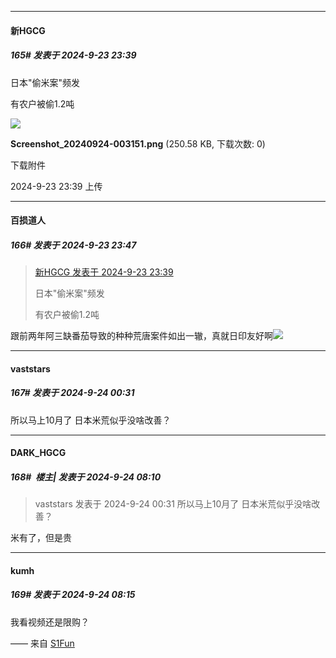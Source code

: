 ﻿
*****

####  新HGCG  
##### 165#       发表于 2024-9-23 23:39

日本"偷米案"频发

有农户被偷1.2吨

<img src="https://img.saraba1st.com/forum/202409/23/233912z0j1oz0o5554li54.png" referrerpolicy="no-referrer">

<strong>Screenshot_20240924-003151.png</strong> (250.58 KB, 下载次数: 0)

下载附件

2024-9-23 23:39 上传


*****

####  百损道人  
##### 166#       发表于 2024-9-23 23:47

<blockquote><a href="httphttps://bbs.saraba1st.com/2b/forum.php?mod=redirect&amp;goto=findpost&amp;pid=66286363&amp;ptid=2195764" target="_blank">新HGCG 发表于 2024-9-23 23:39</a>

日本"偷米案"频发

有农户被偷1.2吨</blockquote>
跟前两年阿三缺番茄导致的种种荒唐案件如出一辙，真就日印友好啊<img src="https://static.saraba1st.com/image/smiley/face/153.gif" referrerpolicy="no-referrer">


*****

####  vaststars  
##### 167#       发表于 2024-9-24 00:31

所以马上10月了 日本米荒似乎没啥改善？


*****

####  DARK_HGCG  
##### 168#         楼主| 发表于 2024-9-24 08:10

<blockquote>vaststars 发表于 2024-9-24 00:31
所以马上10月了 日本米荒似乎没啥改善？</blockquote>
米有了，但是贵


*****

####  kumh  
##### 169#       发表于 2024-9-24 08:15

我看视频还是限购？

—— 来自 [S1Fun](https://s1fun.koalcat.com)

